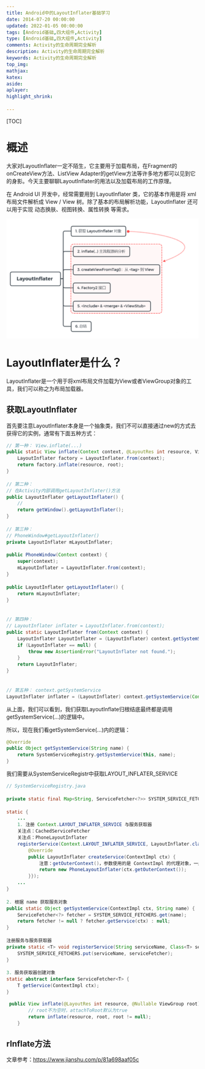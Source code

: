 ```yaml
---
title: Android中的LayoutInflater基础学习
date: 2014-07-20 00:00:00
updated: 2022-01-05 00:00:00
tags: [Android基础,四大组件,Activity]
type: [Android基础,四大组件,Activity]
comments: Activity的生命周期完全解析
description: Activity的生命周期完全解析
keywords: Activity的生命周期完全解析
top_img:
mathjax:
katex:
aside:
aplayer:
highlight_shrink:

---
```


[TOC]

# 概述

大家对LayoutInflater一定不陌生，它主要用于加载布局，在Fragment的onCreateView方法、ListView Adapter的getView方法等许多地方都可以见到它的身影。今天主要聊聊LayoutInflater的用法以及加载布局的工作原理。

在 Android UI 开发中，经常需要用到 LayoutInflater 类，它的基本作用是将 xml 布局文件解析成 View / View 树。除了基本的布局解析功能，LayoutInflater 还可以用于实现 动态换肤、视图转换、属性转换 等需求。

![image-20221113233504242](images/08.Android%E4%B8%AD%E7%9A%84LayoutInflater%E5%9F%BA%E7%A1%80%E5%AD%A6%E4%B9%A0/image-20221113233504242.png)

# LayoutInflater是什么？

LayoutInflater是一个用于将xml布局文件加载为View或者ViewGroup对象的工具，我们可以称之为布局加载器。

## 获取LayoutInflater


首先要注意LayoutInflater本身是一个抽象类，我们不可以直接通过new的方式去获得它的实例，通常有下面五种方式：


```java
// 第一种： View.inflate(...)
public static View inflate(Context context, @LayoutRes int resource, ViewGroup root) {
    LayoutInflater factory = LayoutInflater.from(context);
    return factory.inflate(resource, root);
}

// 第二种：
// 在Activity内部调用getLayoutInflater()方法
public LayoutInflater getLayoutInflater() {
    //
    return getWindow().getLayoutInflater();
}

// 第三种：
// PhoneWindow#getLayoutInflater()
private LayoutInflater mLayoutInflater;

public PhoneWindow(Context context) {
    super(context);
    mLayoutInflater = LayoutInflater.from(context);
}

public LayoutInflater getLayoutInflater() {
    return mLayoutInflater;
}


// 第四种：
// LayoutInflater inflater = LayoutInflater.from(context); 
public static LayoutInflater from(Context context) {
    LayoutInflater LayoutInflater = (LayoutInflater) context.getSystemService(Context.LAYOUT_INFLATER_SERVICE);
    if (LayoutInflater == null) {
        throw new AssertionError("LayoutInflater not found.");
    }
    return LayoutInflater;
}


// 第五种： context.getSystemService
LayoutInflater inflater = (LayoutInflater) context.getSystemService(Context.LAYOUT_INFLATER_SERVICE);

```
从上面，我们可以看到，我们获取LayoutInflate归根结底最终都是调用getSystemService(...)的逻辑中。

所以，现在我们看getSystemService(...)内的逻辑：

```java
@Override
public Object getSystemService(String name) {
    return SystemServiceRegistry.getSystemService(this, name);
}
```
我们需要从SystemServiceRegistr中获取LAYOUT_INFLATER_SERVICE


```java
// SystemServiceRegistry.java

private static final Map<String, ServiceFetcher<?>> SYSTEM_SERVICE_FETCHERS = new ArrayMap<String, ServiceFetcher<?>>();

static {
    ...
    1. 注册 Context.LAYOUT_INFLATER_SERVICE 与服务获取器
    关注点：CachedServiceFetcher
    关注点：PhoneLayoutInflater
    registerService(Context.LAYOUT_INFLATER_SERVICE, LayoutInflater.class, new CachedServiceFetcher<LayoutInflater>() {
        @Override
        public LayoutInflater createService(ContextImpl ctx) {
            注意：getOuterContext()，参数使用的是 ContextImpl 的代理对象，一般是 Activity
            return new PhoneLayoutInflater(ctx.getOuterContext());
        }});
    ...
}

2. 根据 name 获取服务对象
public static Object getSystemService(ContextImpl ctx, String name) {
    ServiceFetcher<?> fetcher = SYSTEM_SERVICE_FETCHERS.get(name);
    return fetcher != null ? fetcher.getService(ctx) : null;
}

注册服务与服务获取器
private static <T> void registerService(String serviceName, Class<T> serviceClass, ServiceFetcher<T> serviceFetcher) {
    SYSTEM_SERVICE_FETCHERS.put(serviceName, serviceFetcher);
}

3. 服务获取器创建对象
static abstract interface ServiceFetcher<T> {
    T getService(ContextImpl ctx);
}
```

```java
 public View inflate(@LayoutRes int resource, @Nullable ViewGroup root) {
        // root不为空时，attachToRoot默认为true
        return inflate(resource, root, root != null);
    }
```

## rInflate方法



文章参考：https://www.jianshu.com/p/81a698aaf05c



